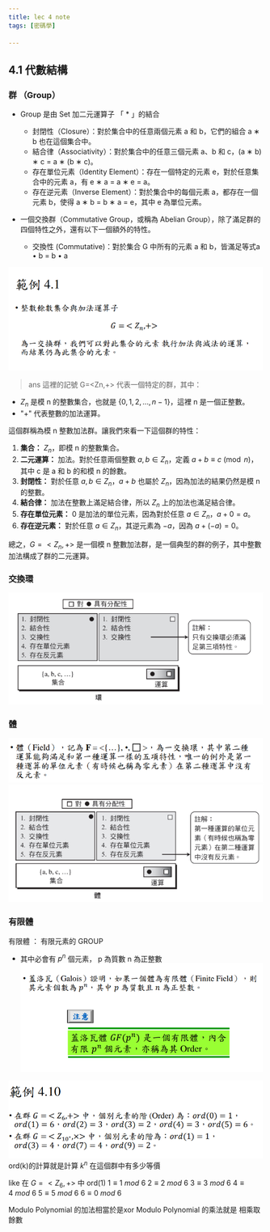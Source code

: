 ```yaml
---
title: lec 4 note
tags: [密碼學]

---
```




## 4.1 代數結構
### 群 （Group）
- Group 是由 Set 加二元運算子 「 * 」的結合
    - 封閉性（Closure）：對於集合中的任意兩個元素 a 和 b，它們的組合 a ∗ b 也在這個集合中。
    - 結合律（Associativity）：對於集合中的任意三個元素 a、b 和 c，(a ∗ b) ∗ c = a ∗ (b ∗ c)。
    - 存在單位元素（Identity Element）：存在一個特定的元素 e，對於任意集合中的元素 a，有 e ∗ a = a ∗ e = a。
    - 存在逆元素（Inverse Element）：對於集合中的每個元素 a，都存在一個元素 b，使得 a ∗ b = b ∗ a = e，其中 e 為單位元素。

- 一個交換群（Commutative Group，或稱為 Abelian Group），除了滿足群的四個特性之外，還有以下一個額外的特性。
    - 交換性 (Commutative)：對於集合 G 中所有的元素 a 和 b，皆滿足等式a • b = b • a

![image](image/r1bZM1YeC.png)
>  ans
這裡的記號 G=<Zn,+> 代表一個特定的群，其中：
- $Z_n$ 是模 n 的整數集合，也就是 $\{0, 1, 2, ..., n-1\}$，這裡 n 是一個正整數。
- "+" 代表整數的加法運算。

這個群稱為模 n 整數加法群。讓我們來看一下這個群的特性：

1. **集合：** $Z_n$，即模 n 的整數集合。
2. **二元運算：** 加法。對於任意兩個整數 $a, b \in Z_n$，定義 $a + b \equiv c \pmod{n}$，其中 c 是 a 和 b 的和模 n 的餘數。
3. **封閉性：** 對於任意 $a, b \in Z_n$，$a + b$ 也屬於 $Z_n$，因為加法的結果仍然是模 n 的整數。
4. **結合律：** 加法在整數上滿足結合律，所以 $Z_n$ 上的加法也滿足結合律。
5. **存在單位元素：** 0 是加法的單位元素，因為對於任意 $a \in Z_n$，$a + 0 = a$。
6. **存在逆元素：** 對於任意 $a \in Z_n$，其逆元素為 $-a$，因為 $a + (-a) = 0$。

總之，$G = <Z_n, +>$ 是一個模 n 整數加法群，是一個典型的群的例子，其中整數加法構成了群的二元運算。


### 交換環
![image](image/BkzjOScg0.png)

### 體

![image](image/HJO2_S9gR.png)
![image](image/SJy0dHcl0.png)


### 有限體
有限體 ： 有限元素的 GROUP
- 其中必會有 $p^n$ 個元素， p 為質數 n 為正整數
![image](image/S1d1KrcgA.png)




![image](image/BJn-oLol0.png)
ord(k)的計算就是計算 $k^n$ 在這個群中有多少等價

like 在 $G=<Z_6,+>$ 中 ord(1)
$1 \equiv 1\ mod\ 6$
$2 \equiv 2\ mod\ 6$
$3 \equiv 3\ mod\ 6$
$4 \equiv 4\ mod\ 6$
$5 \equiv 5\ mod\ 6$
$6 \equiv 0\ mod\ 6$



Modulo Polynomial 的加法相當於是xor
Modulo Polynomial 的乘法就是 相乘取餘數


